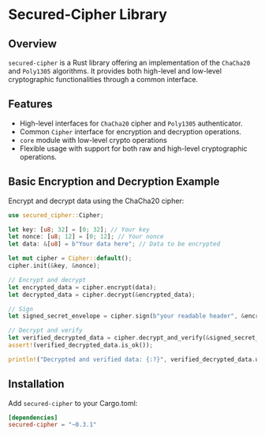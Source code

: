 # Secured-Cipher Library

## Overview
`secured-cipher` is a Rust library offering an implementation of the `ChaCha20` and `Poly1305` algorithms. It provides both high-level and low-level cryptographic functionalities through a common interface.

## Features
- High-level interfaces for `ChaCha20` cipher and `Poly1305` authenticator.
- Common `Cipher` interface for encryption and decryption operations.
- `core` module with low-level crypto operations
- Flexible usage with support for both raw and high-level cryptographic operations.

## Basic Encryption and Decryption Example
Encrypt and decrypt data using the ChaCha20 cipher:

```rust
use secured_cipher::Cipher;

let key: [u8; 32] = [0; 32]; // Your key
let nonce: [u8; 12] = [0; 12]; // Your nonce
let data: &[u8] = b"Your data here"; // Data to be encrypted

let mut cipher = Cipher::default();
cipher.init(&key, &nonce);

// Encrypt and decrypt
let encrypted_data = cipher.encrypt(data);
let decrypted_data = cipher.decrypt(&encrypted_data);

// Sign
let signed_secret_envelope = cipher.sign(b"your readable header", &encrypted_data);

// Decrypt and verify
let verified_decrypted_data = cipher.decrypt_and_verify(&signed_secret_envelope);
assert!(verified_decrypted_data.is_ok());

println!("Decrypted and verified data: {:?}", verified_decrypted_data.unwrap());
```

## Installation
Add `secured-cipher` to your Cargo.toml:

```toml
[dependencies]
secured-cipher = "~0.3.1"
```
